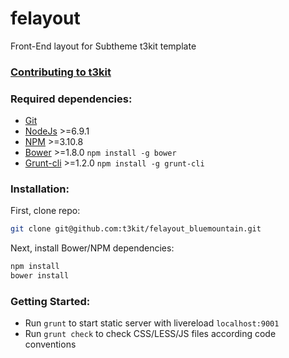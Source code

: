 # felayout

Front-End layout for Subtheme t3kit template

### [Contributing to t3kit](https://github.com/t3kit/t3kit/blob/master/CONTRIBUTING.md)

### Required dependencies:

- [Git](https://git-scm.com/)
- [NodeJs](http://nodejs.org/) >=6.9.1
- [NPM](https://github.com/npm/npm) >=3.10.8
- [Bower](http://bower.io/) >=1.8.0 `npm install -g bower`
- [Grunt-cli](http://gruntjs.com/) >=1.2.0 `npm install -g grunt-cli`

### Installation:

First, clone repo:
```bash
git clone git@github.com:t3kit/felayout_bluemountain.git
```

Next, install Bower/NPM dependencies:

```bash
npm install
bower install
```

### Getting Started:

- Run `grunt` to start static server with livereload `localhost:9001`
- Run `grunt check` to check CSS/LESS/JS files according code conventions
